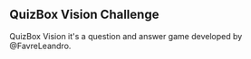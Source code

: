 ## QuizBox Vision Challenge

QuizBox Vision it's a question and answer game developed by @FavreLeandro.
